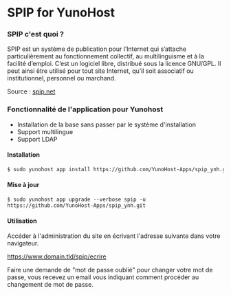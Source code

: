 # SPIP for YunoHost

### SPIP c'est quoi ?

SPIP est un système de publication pour l’Internet qui s’attache particulièrement au fonctionnement collectif, au multilinguisme et à la facilité d’emploi. C’est un logiciel libre, distribué sous la licence GNU/GPL. Il peut ainsi être utilisé pour tout site Internet, qu’il soit associatif ou institutionnel, personnel ou marchand.

Source : [spip.net](https://www.spip.net/fr_rubrique91.html)

### Fonctionnalité de l'application pour Yunohost

* Installation de la base sans passer par le système d'installation
* Support multilingue
* Support LDAP

#### Installation

```bash
$ sudo yunohost app install https://github.com/YunoHost-Apps/spip_ynh.git
```

#### Mise à jour

```
$ sudo yunohost app upgrade --verbose spip -u https://github.com/YunoHost-Apps/spip_ynh.git
```

#### Utilisation

Accéder à l'administration du site en écrivant l'adresse suivante dans votre navigateur.

https://www.domain.tld/spip/ecrire

Faire une demande de "mot de passe oublié" pour changer votre mot de passe, vous recevez un email vous indiquant comment procéder au changement de mot de passe.
